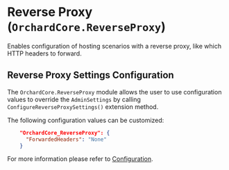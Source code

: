 # Reverse Proxy (`OrchardCore.ReverseProxy`)

Enables configuration of hosting scenarios with a reverse proxy, like which HTTP headers to forward.

## Reverse Proxy Settings Configuration

The `OrchardCore.ReverseProxy` module allows the user to use configuration values to override the `AdminSettings` by calling `ConfigureReverseProxySettings()` extension method.

The following configuration values can be customized:

```json
    "OrchardCore_ReverseProxy": {
      "ForwardedHeaders": "None"
    }
```

For more information please refer to [Configuration](../../core/Configuration/README.md).